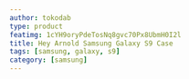 ```yaml
---
author: tokodab
type: product
featimg: 1cYH9oryPdeTosNq8gvc70Px8UbmH0I2l
title: Hey Arnold Samsung Galaxy S9 Case
tags: [samsung, galaxy, s9]
category: [samsung]
---
```

